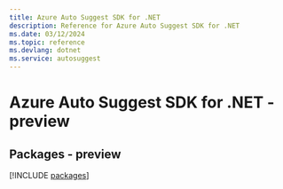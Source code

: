 ```yaml
---
title: Azure Auto Suggest SDK for .NET
description: Reference for Azure Auto Suggest SDK for .NET
ms.date: 03/12/2024
ms.topic: reference
ms.devlang: dotnet
ms.service: autosuggest
---
```

# Azure Auto Suggest SDK for .NET - preview
## Packages - preview
[!INCLUDE [packages](auto-suggest-index.md)]